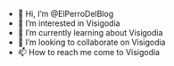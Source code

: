- 👋 Hi, I’m @ElPerroDelBlog
- 👀 I’m interested in Visigodia
- 🌱 I’m currently learning about Visigodia
- 💞️ I’m looking to collaborate on Visigodia
- 📫 How to reach me come to Visigodia

<!---
ElPerroDelBlog/ElPerroDelBlog is a ✨ special ✨ repository because its `README.md` (this file) appears on your GitHub profile.
You can click the Preview link to take a look at your changes.
--->
